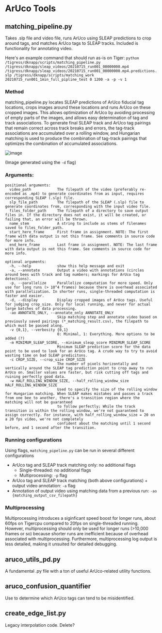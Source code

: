 # ArUco Tools

## matching_pipeline.py
Takes .slp file and video file, runs ArUco using SLEAP predictions to crop around tags, and matches ArUco tags to SLEAP tracks.  Included is functionality for annotating video.

Here's an example command that should run as-is on Tiger:
`python /tigress/dknapp/scripts/matching_pipeline.py /tigress/dknapp/sleap_videos/20210715_run001_00000000.mp4 /tigress/dknapp/sleap_videos/20210715_run001_00000000.mp4.predictions.slp /tigress/dknapp/scripts/matching_work 20210715_run001_1min_full_pipline_test 0 1200 -a -p -v 1`

### Method
matching_pipeline.py locates SLEAP predictions of ArUco fiducial tag locations, crops images around these locations and runs ArUco on these cropped images.  This allows optimization of ArUco by avoiding processing of empty parts of the images, and allows easy determination of tag and track associations.  To generate final SLEAP track and ArUco tag pairings that remain correct across track breaks and errors, the tag-track associations are accumulated over a rolling window, and Hungarian matching is used to produce the combination of tag-track pairings that optimizes the combination of accumulated associations.

![image](https://user-images.githubusercontent.com/81590411/127677749-fb60fe23-c2f9-46c2-9c41-975315a58ad8.png)

(Image generated using the `-d` flag)

### Arguments:
    positional arguments:
      video_path            The filepath of the video (preferably re-encoded as .mp4) to generate coordinates from as input, requires corresponding SLEAP (.slp) file.
      slp_file_path         The filepath of the SLEAP (.slp) file to generate coordinates from, corresponding with the input video file.
      files_folder_path     The filepath of a directory to save output files in. If the directory does not exist, it will be created, or failing that, an error will be thrown.
      name_stem             A string to include as stems of filenames saved to files_folder_path.
      start_here_frame      First frame in assignment. NOTE: The first frame with data output is not this frame. See comments in source code for more info.
      end_here_frame        Last frame in assignment. NOTE: The last frame with data output is not this frame. See comments in source code for more info.
    
    optional arguments:
      -h, --help            show this help message and exit
      -a, --annotate        Output a video with annotations (circles around bees with track and tag numbers; markings for ArUco tag detections).
      -p, --parallelize     Parallelize computation for more speed. Only use for long runs (> 10^4 frames) because there is overhead associated with parallelization. In shorter runs, single-threaded computation is faster and easier.
      -d, --display         Display cropped images of ArUco tags. Useful for judging crop_size. Only for local running, and never for actual large batches of data processing.
      -ao ANNOTATE_ONLY, --annotate_only ANNOTATE_ONLY
                            Skip matching step and annotate video based on previously saved pairings (*_matching_result.csv), the filepath to which must be passed along.
      -v {0,1}, --verbosity {0,1}
                            0: Minimal, 1: Everything. More options to be added (?)
      -m MINIMUM_SLEAP_SCORE, --minimum_sleap_score MINIMUM_SLEAP_SCORE
                            Minimum SLEAP prediction score for the data point to be used to look for an ArUco tag. A crude way to try to avoid wasting time on bad SLEAP predicitons.
      -c CROP_SIZE, --crop_size CROP_SIZE
                            The number of pixels horizontally and vertically around the SLEAP tag prediction point to crop away to run ArUco on. Smaller values are faster, but risk cutting off tags and ruining perfectly good data.
      -w HALF_ROLLING_WINDOW_SIZE, --half_rolling_window_size HALF_ROLLING_WINDOW_SIZE
                            Used to specify the size of the rolling window for Hungarian matching. When SLEAP makes mistakes and passes a track from one bee to another, there's a transition region where the matching will not be guaranteed
                            to follow perfectly; While the track transition is within the rolling window, we're not guaranteed to assign correctly. For instance, with half_rolling_window_size = 20 on a 20 fps video, we're not completely
                            confident about the matching until 1 second before, and 1 second after the transition.

### Running configurations
Using flags, `matching_pipeline.py` can be run in several different configurations
- ArUco tag and SLEAP track matching only: no additional flags
	- Single-threaded: no additional flags
	- Multiprocessing: `-p` flag
- ArUco tag and SLEAP track matching (both above configurations) + output video annotation: `-a` flag
- Annotation of output video using matching data from a previous run:  `-ao {matching_output_csv_filepath}`

### Multiprocessing
Multiprocessing introduces a siginficant speed boost for longer runs, about 60fps on Tigercpu compared to 20fps on single-threaded running.  However, multiprocessing should only be used for longer runs (>10,000 frames or so) because shorter runs are inefficient because of overhead associated with multiprocessing.  Furthermore, multiprocessing log output is less detailed, making it unsuited for detailed debugging.

## aruco_utils_pd.py

A fundamental .py file with a ton of useful ArUco-related utility functions.

## aruco_confusion_quantifier

Use to determine which ArUco tags can tend to be misidentified.

## create_edge_list.py

Legacy interpolation code.  Delete?
